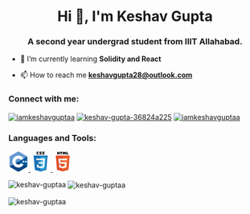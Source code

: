 <h1 align="center">Hi 👋, I'm Keshav Gupta</h1>
<h3 align="center">A second year undergrad student from IIIT Allahabad.</h3>

- 🌱 I’m currently learning **Solidity and React**

- 📫 How to reach me **keshavgupta28@outlook.com**

<h3 align="left">Connect with me:</h3>
<p align="left">
<a href="https://twitter.com/iamkeshavguptaa" target="blank"><img align="center" src="https://raw.githubusercontent.com/rahuldkjain/github-profile-readme-generator/master/src/images/icons/Social/twitter.svg" alt="iamkeshavguptaa" height="30" width="40" /></a>
<a href="https://linkedin.com/in/keshav-gupta-36824a225" target="blank"><img align="center" src="https://raw.githubusercontent.com/rahuldkjain/github-profile-readme-generator/master/src/images/icons/Social/linked-in-alt.svg" alt="keshav-gupta-36824a225" height="30" width="40" /></a>
<a href="https://instagram.com/iamkeshavguptaa" target="blank"><img align="center" src="https://raw.githubusercontent.com/rahuldkjain/github-profile-readme-generator/master/src/images/icons/Social/instagram.svg" alt="iamkeshavguptaa" height="30" width="40" /></a>
</p>

<h3 align="left">Languages and Tools:</h3>
<p align="left"> <a href="https://www.w3schools.com/cpp/" target="_blank" rel="noreferrer"> <img src="https://raw.githubusercontent.com/devicons/devicon/master/icons/cplusplus/cplusplus-original.svg" alt="cplusplus" width="40" height="40"/> </a> <a href="https://www.w3schools.com/css/" target="_blank" rel="noreferrer"> <img src="https://raw.githubusercontent.com/devicons/devicon/master/icons/css3/css3-original-wordmark.svg" alt="css3" width="40" height="40"/> </a> <a href="https://www.w3.org/html/" target="_blank" rel="noreferrer"> <img src="https://raw.githubusercontent.com/devicons/devicon/master/icons/html5/html5-original-wordmark.svg" alt="html5" width="40" height="40"/> </a> </p>

<p><img align="left" src="https://github-readme-stats.vercel.app/api/top-langs?username=keshav-guptaa&show_icons=true&locale=en&layout=compact" alt="keshav-guptaa" /></p>

<p>&nbsp;<img align="center" src="https://github-readme-stats.vercel.app/api?username=keshav-guptaa&show_icons=true&locale=en" alt="keshav-guptaa" /></p>

<p><img align="center" src="https://github-readme-streak-stats.herokuapp.com/?user=keshav-guptaa&" alt="keshav-guptaa" /></p>
